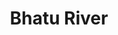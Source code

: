 ---
title: "Bhatu River"
title_bn: "ভাতু নদী"
description: "The Sadar upazila of Chuadanga District is the source region of this river that ends by meeting with Tior low land."
---